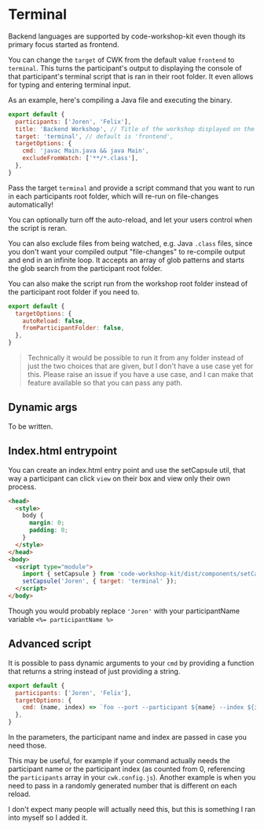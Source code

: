 # Terminal

Backend languages are supported by code-workshop-kit even though its primary focus started as frontend.

You can change the `target` of CWK from the default value `frontend` to `terminal`.
This turns the participant's output to displaying the console of that participant's terminal script that is ran in their root folder.
It even allows for typing and entering terminal input.

As an example, here's compiling a Java file and executing the binary.

```js
export default {
  participants: ['Joren', 'Felix'],
  title: 'Backend Workshop', // Title of the workshop displayed on the main page when launching CWK
  target: 'terminal', // default is 'frontend',
  targetOptions: {
    cmd: 'javac Main.java && java Main',
    excludeFromWatch: ['**/*.class'],
  },
}
```

Pass the target `terminal` and provide a script command that you want to run in each participants root folder, which will re-run on file-changes automatically!

You can optionally turn off the auto-reload, and let your users control when the script is reran.

You can also exclude files from being watched, e.g. Java `.class` files, since you don't want your compiled output "file-changes" to re-compile output and end in an infinite loop.
It accepts an array of glob patterns and starts the glob search from the participant root folder.

You can also make the script run from the workshop root folder instead of the participant root folder if you need to.

```js
export default {
  targetOptions: {
    autoReload: false,
    fromParticipantFolder: false,
  },
}
```

> Technically it would be possible to run it from any folder instead of just the two choices that are given, but I don't have a use case yet for this.
> Please raise an issue if you have a use case, and I can make that feature available so that you can pass any path.

## Dynamic args

To be written.

## Index.html entrypoint

You can create an index.html entry point and use the setCapsule util, that way a participant can click `view` on their box and view only their own process.

```html
<head>
  <style>
    body {
      margin: 0;
      padding: 0;
    }
  </style>
</head>
<body>
  <script type="module">
    import { setCapsule } from 'code-workshop-kit/dist/components/setCapsule.js';
    setCapsule('Joren', { target: 'terminal' });
  </script>
</body>
```

Though you would probably replace `'Joren'` with your participantName variable `<%= participantName %>`

## Advanced script

It is possible to pass dynamic arguments to your `cmd` by providing a function that returns a string instead of just providing a string.

```js
export default {
  participants: ['Joren', 'Felix'],
  targetOptions: {
    cmd: (name, index) => `foo --port --participant ${name} --index ${index}`,
  },
}
```

In the parameters, the participant name and index are passed in case you need those.

This may be useful, for example if your command actually needs the participant name or the participant index (as counted from 0, referencing the `participants` array in your `cwk.config.js`).
Another example is when you need to pass in a randomly generated number that is different on each reload.

I don't expect many people will actually need this, but this is something I ran into myself so I added it.
